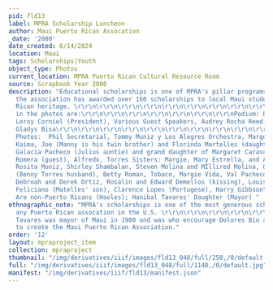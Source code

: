 ```yaml
---
pid: fld13
label: MPRA Scholarship Luncheon
author: Maui Puerto Rican Assocation
_date: '2000'
date_created: 6/14/2024
location: Maui
tags: Scholarships|Youth
object_type: Photos
current_location: MPRA Puerto Rican Cultural Resource Room
source: Scrapbook Year 2000
description: "Educational scholarships is one of MPRA's pillar programs and to date
  the association has awarded over 160 scholarships to local Maui students of Puerto
  Rican heritage. \r\r\n\r\r\n\r\r\n\r\r\n\r\r\n\r\r\n\r\r\n\r\r\n\r\r\n\r\r\n\r\r\n\r\r\n\r\r\n\r\r\nFeatured
  in the photos are:\r\r\n\r\r\n\r\r\n\r\r\n\r\r\n\r\r\n\r\r\nPodium: Dolores Bio,
  Leroy Corniel (President), Various Guest Speakers, Audrey Rocha Reed, Sherman and
  Gladys Bisa\r\r\n\r\r\n\r\r\n\r\r\n\r\r\n\r\r\n\r\r\n\r\r\n\r\r\n\r\r\n\r\r\n\r\r\n\r\r\n\r\r\nOther
  Photos:  Phil Secretarial, Tommy Muniz y Los Alegres Orchestra, Margo and Jerry
  Kaima, Joe (Manny is his twin brother) and Florinda Martelles (daughter of Louise
  Galacia Pacheco (Julius auntie) and grand daughter of Margaret Caravahlo), Santos
  Romera (guest), Alfredo, Torres Sisters: Margie, Mary Estrella, and Ann Gusman,
  Rosita Muniz, Shirley Shambalan, Steven Molina and MIllired Molina, Carmen Malabar
  (Benny Torres husband), Betty Roman, Tobaco, Margie Vida, Val Pacheco, Shirely Herata,
  Debroah and Derek Ortiz, Rosalin and Edward Demellos (kissing), Louis Camera, Philip
  Feliciano (Matelles' son), Clarence Lopes (Portugese), Harry Gibbson\r\r\n\r\r\n\r\r\n\r\r\n\r\r\n\r\r\n\r\r\n\r\r\n\r\r\n\r\r\n\r\r\n\r\r\n\r\r\n\r\r\nJudges:
  Are non-Puerto Ricans (Haoles); Hanibal Tavares' Daughter (Mayor) "
ethnographic_note: "MPRA's scholarships is one of the most generous scholarships from
  any Puerto Rican assocation in the U.S. \r\r\n\r\r\n\r\r\n\r\r\n\r\r\n\r\r\n\r\r\n\r\r\n\r\r\n\r\r\n\r\r\n\r\r\n\r\r\n\r\r\nHanibal
  Tavares was mayor of Maui in 1980 and was who encourage Dolores Bio and Audrey Rocha
  to create the Maui Puerto Rican Association."
order: '12'
layout: mpraproject_item
collection: mpraproject
thumbnail: "/img/derivatives/iiif/images/fld13_048/full/250,/0/default.jpg"
full: "/img/derivatives/iiif/images/fld13_048/full/1140,/0/default.jpg"
manifest: "/img/derivatives/iiif/fld13/manifest.json"
---
```

